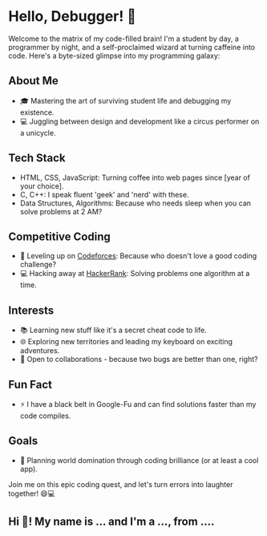 # Hello, Debugger! 👋

Welcome to the matrix of my code-filled brain!
I'm a student by day, a programmer by night, and a self-proclaimed wizard at turning caffeine into code. 
Here's a byte-sized glimpse into my programming galaxy:

## About Me
- 🎓 Mastering the art of surviving student life and debugging my existence.
- 💻 Juggling between design and development like a circus performer on a unicycle.

## Tech Stack
- HTML, CSS, JavaScript: Turning coffee into web pages since [year of your choice].
- C, C++: I speak fluent 'geek' and 'nerd' with these.
- Data Structures, Algorithms: Because who needs sleep when you can solve problems at 2 AM?

## Competitive Coding
- 🚀 Leveling up on [Codeforces](https://codeforces.com/profile/jahin_13): Because who doesn't love a good coding challenge?
- 💻 Hacking away at [HackerRank](https://www.hackerrank.com/profile/jahin_cgc_388_21): Solving problems one algorithm at a time.

## Interests
- 📚 Learning new stuff like it's a secret cheat code to life.
- 🌐 Exploring new territories and leading my keyboard on exciting adventures.
- 👥 Open to collaborations - because two bugs are better than one, right?

## Fun Fact
- ⚡ I have a black belt in Google-Fu and can find solutions faster than my code compiles.

## Goals
- 🚀 Planning world domination through coding brilliance (or at least a cool app).

Join me on this epic coding quest, and let's turn errors into laughter together! 😄💻
<h2 align="left">Hi 👋! My name is ... and I'm a ..., from ....</h2>

